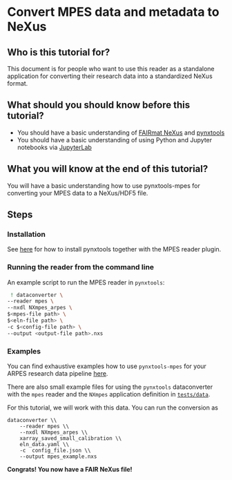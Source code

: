 # Convert MPES data and metadata to NeXus

## Who is this tutorial for?

This document is for people who want to use this reader as a standalone application for converting their research data
into a standardized NeXus format.

## What should you should know before this tutorial?

- You should have a basic understanding of [FAIRmat NeXus](https://github.com/FAIRmat/nexus_definitions) and [pynxtools](https://github.com/FAIRmat/pynxtools)
- You should have a basic understanding of using Python and Jupyter notebooks via [JupyterLab](https://jupyter.org)

## What you will know at the end of this tutorial?

You will have a basic understanding how to use pynxtools-mpes for converting your MPES data to a NeXus/HDF5 file.

## Steps

### Installation
See [here](./installation.md) for how to install pynxtools together with the MPES reader plugin.

### Running the reader from the command line
An example script to run the MPES reader in `pynxtools`:
```sh
 ! dataconverter \
--reader mpes \
--nxdl NXmpes_arpes \
$<mpes-file path> \
$<eln-file path> \
-c $<config-file path> \
--output <output-file path>.nxs
```

### Examples

You can find exhaustive examples how to use `pynxtools-mpes` for your ARPES research data pipeline [here](https://gitlab.mpcdf.mpg.de/nomad-lab/nomad-remote-tools-hub/-/tree/develop/docker/mpes).

There are also small example files for using the `pynxtools` dataconverter with the `mpes` reader and the `NXmpes` application definition in [`tests/data`](https://github.com/FAIRmat-NFDI/pynxtools.mpes/tree/main/tests/data).

For this tutorial, we will work with this data. You can run the conversion as
```shell
dataconverter \\
    --reader mpes \\
    --nxdl NXmpes_arpes \\
    xarray_saved_small_calibration \\
    eln_data.yaml \\
    -c  config_file.json \\
    --output mpes_example.nxs
```

**Congrats! You now have a FAIR NeXus file!**
